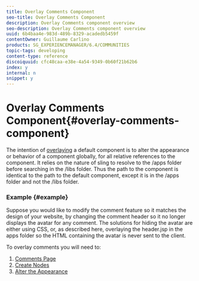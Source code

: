 ```yaml
---
title: Overlay Comments Component
seo-title: Overlay Comments Component
description: Overlay Comments component overview
seo-description: Overlay Comments component overview
uuid: 6b4baa4e-983d-489b-8329-acadedb5459f
contentOwner: Guillaume Carlino
products: SG_EXPERIENCEMANAGER/6.4/COMMUNITIES
topic-tags: developing
content-type: reference
discoiquuid: cfc48caa-e38e-4a54-9349-0b60f21b62b6
index: y
internal: n
snippet: y
---
```


# Overlay Comments Component{#overlay-comments-component}

The intention of [overlaying](../../communities/using/client-customize.md#overlays) a default component is to alter the appearance or behavior of a component globally, for all relative references to the component. It relies on the nature of sling to resolve to the /apps folder before searching in the /libs folder. Thus the path to the component is identical to the path to the default component, except it is in the /apps folder and not the /libs folder.

### Example {#example}

Suppose you would like to modify the comment feature so it matches the design of your website, by changing the comment header so it no longer displays the avatar for any comment. The solutions for hiding the avatar are either using CSS, or, as described here, overlaying the header.jsp in the apps folder so the HTML containing the avatar is never sent to the client.

To overlay comments you will need to:

1. [Comments Page](../../communities/using/overlay-create-comments-page.md)
1. [Create Nodes](../../communities/using/overlay-create-nodes.md)
1. [Alter the Appearance](../../communities/using/overlay-alter-appearance.md)

